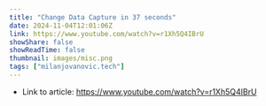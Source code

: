 ```yaml
---
title: "Change Data Capture in 37 seconds"
date: 2024-11-04T12:01:06Z
link: https://www.youtube.com/watch?v=r1Xh5Q4IBrU
showShare: false
showReadTime: false
thumbnail: images/misc.png
tags: ["milanjovanovic.tech"]
---
```



- Link to article: https://www.youtube.com/watch?v=r1Xh5Q4IBrU